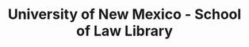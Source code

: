 ---
layout: repo
title: "University of New Mexico - School of Law Library"
id: 23821
permalink: repos/23821/
---
